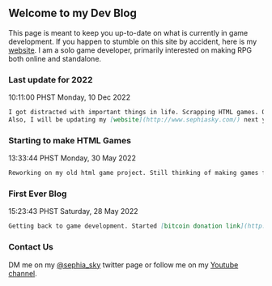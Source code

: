 ## Welcome to my Dev Blog

This page is meant to keep you up-to-date on what is currently in game development. If you happen to stumble on this site by accident, here is my [website](http://www.sephiasky.com/). I am a solo game developer, primarily interested on making RPG both online and standalone.

### Last update for 2022

10:11:00 PHST Monday, 10 Dec 2022

```markdown
I got distracted with important things in life. Scrapping HTML games. Opening up developing offline RPG games on PC. 
Also, I will be updating my [website](http://www.sephiasky.com/) next year.
```

### Starting to make HTML Games

13:33:44 PHST Monday, 30 May 2022

```markdown
Reworking on my old html game project. Still thinking of making games for other platforms such mobile and PC.
```


### First Ever Blog

15:23:43 PHST Saturday, 28 May 2022

```markdown
Getting back to game development. Started [bitcoin donation link](http://www.sephiasky.com/donate.html) to help me. 
```

### Contact Us

DM me on my [@sephia_sky](https://twitter.com/sephia_sky) twitter page or follow me on my [Youtube channel](https://www.youtube.com/c/SephiaSkiesChannel/).
